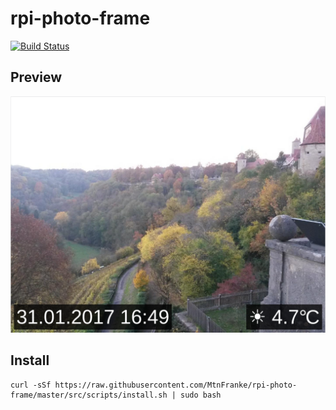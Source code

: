 # rpi-photo-frame

[![Build Status](https://travis-ci.org/MtnFranke/rpi-photo-frame.svg?branch=master)](https://travis-ci.org/MtnFranke/rpi-photo-frame)

## Preview

![Preview](https://github.com/MtnFranke/rpi-photo-frame/raw/master/doc/preview.png)

## Install

```
curl -sSf https://raw.githubusercontent.com/MtnFranke/rpi-photo-frame/master/src/scripts/install.sh | sudo bash
```
